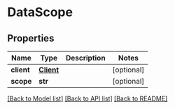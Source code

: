# DataScope


## Properties
Name | Type | Description | Notes
------------ | ------------- | ------------- | -------------
**client** | [**Client**](Client.md) |  | [optional] 
**scope** | **str** |  | [optional] 

[[Back to Model list]](../README.md#documentation-for-models) [[Back to API list]](../README.md#documentation-for-api-endpoints) [[Back to README]](../README.md)


